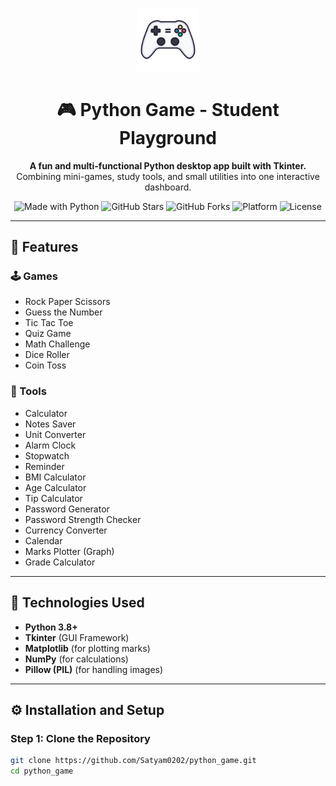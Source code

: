 <!-- Banner Section -->
<p align="center">
  <img src="banner.png" alt="Python Game Banner" width="20%" />
</p>

<h1 align="center">🎮 Python Game - Student Playground</h1>

<p align="center">
  <b>A fun and multi-functional Python desktop app built with Tkinter.</b><br>
  Combining mini-games, study tools, and small utilities into one interactive dashboard.
</p>

<p align="center">
  <!-- Badges -->
  <img src="https://img.shields.io/badge/Made%20with-Python-3776AB?logo=python&logoColor=white" alt="Made with Python">
  <img src="https://img.shields.io/github/stars/Satyam0202/python_game?style=social" alt="GitHub Stars">
  <img src="https://img.shields.io/github/forks/Satyam0202/python_game?style=social" alt="GitHub Forks">
  <img src="https://img.shields.io/badge/Platform-Windows%20%7C%20Linux-blue" alt="Platform">
  <img src="https://img.shields.io/badge/License-Free-green" alt="License">
</p>

---

## 🌟 Features

### 🕹️ Games
- Rock Paper Scissors  
- Guess the Number  
- Tic Tac Toe  
- Quiz Game  
- Math Challenge  
- Dice Roller  
- Coin Toss  

### 🧮 Tools
- Calculator  
- Notes Saver  
- Unit Converter  
- Alarm Clock  
- Stopwatch  
- Reminder  
- BMI Calculator  
- Age Calculator  
- Tip Calculator  
- Password Generator  
- Password Strength Checker  
- Currency Converter  
- Calendar  
- Marks Plotter (Graph)  
- Grade Calculator  

---

## 🧠 Technologies Used
- **Python 3.8+**  
- **Tkinter** (GUI Framework)  
- **Matplotlib** (for plotting marks)  
- **NumPy** (for calculations)  
- **Pillow (PIL)** (for handling images)

---

## ⚙️ Installation and Setup

### Step 1: Clone the Repository
```bash
git clone https://github.com/Satyam0202/python_game.git
cd python_game
